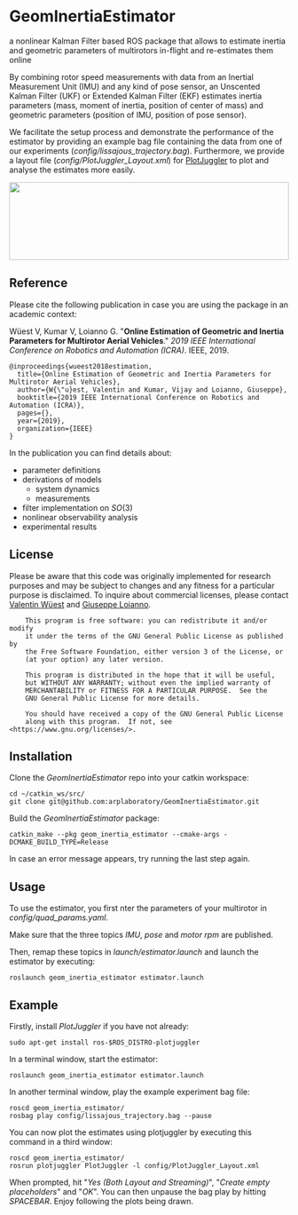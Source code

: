 # GeomInertiaEstimator
a nonlinear Kalman Filter based ROS package that allows to estimate inertia and geometric parameters of multirotors in-flight and re-estimates them online

By combining rotor speed measurements with data from an Inertial Measurement Unit (IMU) and any kind of pose sensor, an Unscented Kalman Filter (UKF) or Extended Kalman Filter (EKF) estimates inertia parameters (mass, moment of inertia, position of center of mass) and geometric parameters (position of IMU, position of pose sensor).

We facilitate the setup process and demonstrate the performance of the estimator by providing an example bag file containing the data from one of our experiments (_config/lissajous_trajectory.bag_). Furthermore, we provide a layout file (_config/PlotJuggler_Layout.xml_) for [PlotJuggler](http://wiki.ros.org/plotjuggler) to plot and analyse the estimates more easily.

  <img src="https://raw.githubusercontent.com/arplaboratory/GeomInertiaEstimator/master/config/Multirotor.svg?sanitize=true" width="100%" height="140">
  
<!--video -->

## Reference
Please cite the following publication in case you are using the package in an academic context:

Wüest V, Kumar V, Loianno G. "**Online Estimation of Geometric and Inertia Parameters for Multirotor Aerial Vehicles**." _2019 IEEE International Conference on Robotics and Automation (ICRA)_. IEEE, 2019.
```
@inproceedings{wueest2018estimation,
  title={Online Estimation of Geometric and Inertia Parameters for Multirotor Aerial Vehicles},
  author={W{\"u}est, Valentin and Kumar, Vijay and Loianno, Giuseppe},
  booktitle={2019 IEEE International Conference on Robotics and Automation (ICRA)},
  pages={},
  year={2019},
  organization={IEEE}
}
```
In the publication you can find details about:
* parameter definitions
* derivations of models
  * system dynamics
  * measurements
* filter implementation on _SO_(3)
* nonlinear observability analysis
* experimental results

## License
Please be aware that this code was originally implemented for research purposes and may be subject to changes and any fitness for a particular purpose is disclaimed.
To inquire about commercial licenses, please contact [Valentin Wüest](mailto:valentinwueest@gmail.com) and [Giuseppe Loianno](mailto:loiannog@nyu.edu).
```
    This program is free software: you can redistribute it and/or modify
    it under the terms of the GNU General Public License as published by
    the Free Software Foundation, either version 3 of the License, or
    (at your option) any later version.

    This program is distributed in the hope that it will be useful,
    but WITHOUT ANY WARRANTY; without even the implied warranty of
    MERCHANTABILITY or FITNESS FOR A PARTICULAR PURPOSE.  See the
    GNU General Public License for more details.

    You should have received a copy of the GNU General Public License
    along with this program.  If not, see <https://www.gnu.org/licenses/>.
```

## Installation
Clone the _GeomInertiaEstimator_ repo into your catkin workspace:
```
cd ~/catkin_ws/src/
git clone git@github.com:arplaboratory/GeomInertiaEstimator.git
```

Build the _GeomInertiaEstimator_ package:
```
catkin_make --pkg geom_inertia_estimator --cmake-args -DCMAKE_BUILD_TYPE=Release
```

In case an error message appears, try running the last step again.

## Usage
To use the estimator, you first nter the parameters of your multirotor in _config/quad_params.yaml_.

Make sure that the three topics _IMU_, _pose_ and _motor rpm_ are published. 

Then, remap these topics in _launch/estimator.launch_ and launch the estimator by executing:
```
roslaunch geom_inertia_estimator estimator.launch
```

## Example
Firstly, install _PlotJuggler_ if you have not already:
```
sudo apt-get install ros-$ROS_DISTRO-plotjuggler
```

In a terminal window, start the estimator:
```
roslaunch geom_inertia_estimator estimator.launch
```

In another terminal window, play the example experiment bag file:
```
roscd geom_inertia_estimator/
rosbag play config/lissajous_trajectory.bag --pause
```

You can now plot the estimates using plotjuggler by executing this command in a third window:
```
roscd geom_inertia_estimator/
rosrun plotjuggler PlotJuggler -l config/PlotJuggler_Layout.xml
```
When prompted, hit "_Yes (Both Layout and Streaming)_", "_Create empty placeholders_" and "_OK_". You can then unpause the bag play by hitting _SPACEBAR_. Enjoy following the plots being drawn.
